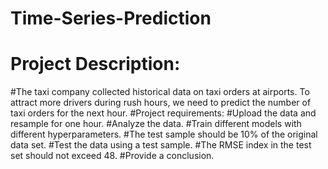 # Time-Series-Prediction
# Project Description:
#The taxi company collected historical data on taxi orders at airports. To attract more drivers during rush hours, we need to predict the number of taxi orders for the next hour.
#Project requirements:
#Upload the data and resample for one hour.
#Analyze the data.
#Train different models with different hyperparameters. 
#The test sample should be 10% of the original data set.
#Test the data using a test sample.
#The RMSE index in the test set should not exceed 48.
#Provide a conclusion.
